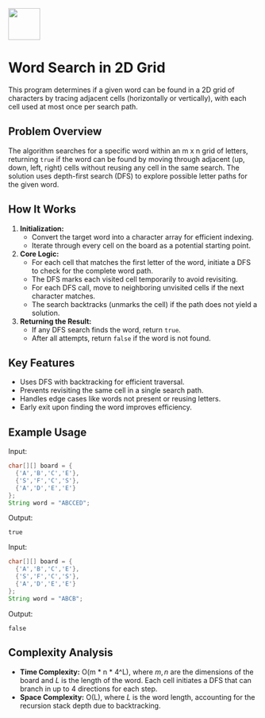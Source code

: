 <img src="https://r2cdn.perplexity.ai/pplx-full-logo-primary-dark%402x.png" style="height:64px;margin-right:32px"/>

# Word Search in 2D Grid

This program determines if a given word can be found in a 2D grid of characters by tracing adjacent cells (horizontally or vertically), with each cell used at most once per search path.

## Problem Overview

The algorithm searches for a specific word within an m x n grid of letters, returning `true` if the word can be found by moving through adjacent (up, down, left, right) cells without reusing any cell in the same search. The solution uses depth-first search (DFS) to explore possible letter paths for the given word.

## How It Works

1. **Initialization:**
    - Convert the target word into a character array for efficient indexing.
    - Iterate through every cell on the board as a potential starting point.
2. **Core Logic:**
    - For each cell that matches the first letter of the word, initiate a DFS to check for the complete word path.
    - The DFS marks each visited cell temporarily to avoid revisiting.
    - For each DFS call, move to neighboring unvisited cells if the next character matches.
    - The search backtracks (unmarks the cell) if the path does not yield a solution.
3. **Returning the Result:**
    - If any DFS search finds the word, return `true`.
    - After all attempts, return `false` if the word is not found.

## Key Features

- Uses DFS with backtracking for efficient traversal.
- Prevents revisiting the same cell in a single search path.
- Handles edge cases like words not present or reusing letters.
- Early exit upon finding the word improves efficiency.


## Example Usage

Input:

```java
char[][] board = {
  {'A','B','C','E'},
  {'S','F','C','S'},
  {'A','D','E','E'}
};
String word = "ABCCED";
```

Output:

```
true
```

Input:

```java
char[][] board = {
  {'A','B','C','E'},
  {'S','F','C','S'},
  {'A','D','E','E'}
};
String word = "ABCB";
```

Output:

```
false
```


## Complexity Analysis

- **Time Complexity:** O(m * n * 4^L), where $m, n$ are the dimensions of the board and $L$ is the length of the word. Each cell initiates a DFS that can branch in up to 4 directions for each step.
- **Space Complexity:** O(L), where $L$ is the word length, accounting for the recursion stack depth due to backtracking.

